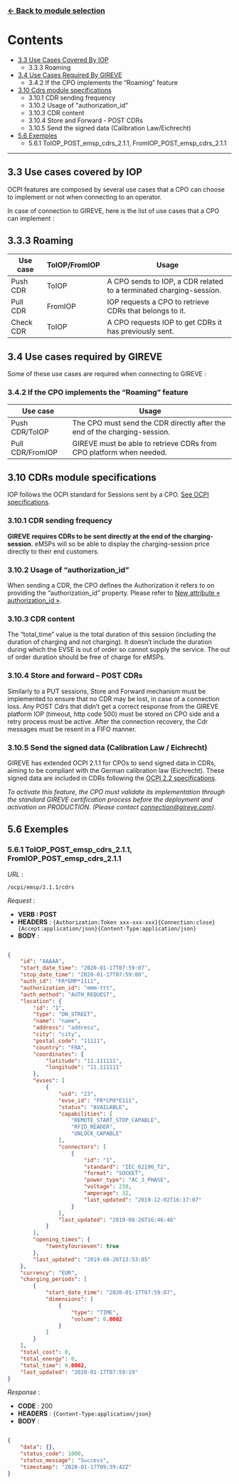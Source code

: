 ### [<- Back to module selection](cpo_edits.md)

# Contents

* [3.3 Use Cases Covered By IOP](#33-use-cases-covered-by-iop)
  - 3.3.3 Roaming
* [3.4 Use Cases Required By GIREVE](#34-use-cases-required-by-gireve)
  - 3.4.2 If the CPO implements the “Roaming” feature
* [3.10 Cdrs module specifications](#310-cdrs-module-specifications)
  - 3.10.1 CDR sending frequency
  - 3.10.2 Usage of "authorization_id"
  - 3.10.3 CDR content
  - 3.10.4 Store and Forward - POST CDRs
  - 3.10.5 Send the signed data (Calibration Law/Eichrecht)
* [5.6 Exemples](#56-exemples)
  - 5.6.1 ToIOP_POST_emsp_cdrs_2.1.1, FromIOP_POST_emsp_cdrs_2.1.1

***



## 3.3 Use cases covered by IOP

OCPI features are composed by several use cases that a CPO can choose to implement or not when connecting to an operator.

In case of connection to GIREVE, here is the list of use cases that a CPO can implement :

## 3.3.3 Roaming

| Use case | ToIOP/FromIOP | Usage |
| ----------- | ----------- | ----------- |
| Push CDR | ToIOP | A CPO sends to IOP, a CDR related to a terminated charging-session. |
| Pull CDR | FromIOP | IOP requests a CPO to retrieve CDRs that belongs to it. |
| Check CDR | ToIOP | A CPO requests IOP to get CDRs it has previously sent. |

## 3.4 Use cases required by GIREVE

Some of these use cases are required when connecting to GIREVE :

### 3.4.2 If the CPO implements the “Roaming” feature

| Use case | Usage |
| ----------- | ----------- |
| Push CDR/ToIOP | The CPO must send the CDR directly after the end of the charging-session. |
| Pull CDR/FromIOP | GIREVE must be able to retrieve CDRs from CPO platform when needed. |

## 3.10 CDRs module specifications

IOP follows the OCPI standard for Sessions sent by a CPO. [See OCPI specifications](https://github.com/ocpi/ocpi/blob/release-2.1.1-bugfixes/mod_cdrs.md).

### 3.10.1 CDR sending frequency

**GIREVE requires CDRs to be sent directly at the end of the charging-session.**
eMSPs will so be able to display the charging-session price directly to their end customers.

### 3.10.2 Usage of “authorization_id”

When sending a CDR, the CPO defines the Authorization it refers to on providing the “authorization_id” property. Please refer to [New attribute « authorization_id »](checkup_edits.md).

### 3.10.3 CDR content

The “total_time” value is the total duration of this session (including the duration of charging and not charging).
It doesn’t include the duration during which the EVSE is out of order so cannot supply the service. 
The out of order duration should be free of charge for eMSPs.

### 3.10.4 Store and forward – POST CDRs

Similarly to a PUT sessions, Store and Forward mechanism must be implemented to ensure that no CDR may be lost, in case of a connection loss. 
Any POST Cdrs that didn’t get a correct response from the GIREVE platform IOP (timeout, http code 500) must be stored on CPO side and a retry process must be active. After the connection recovery, the Cdr messages must be resent in a FIFO manner.

### 3.10.5 Send the signed data (Calibration Law / Eichrecht)

GIREVE has extended OCPI 2.1.1 for CPOs to send signed data in CDRs, aiming to be compliant with the German calibration law (Eichrecht).
These signed data are included in CDRs following the [OCPI 2.2 specifications](https://github.com/ocpi/ocpi/blob/master/mod_cdrs.asciidoc#mod_cdrs_signed_data_class).

*To activate this feature, the CPO must validate its implementation through the standard GIREVE certification process before the deployment and activation on PRODUCTION. (Please contact connection@gireve.com).*

## 5.6 Exemples

### 5.6.1 ToIOP_POST_emsp_cdrs_2.1.1, FromIOP_POST_emsp_cdrs_2.1.1

*URL* :

`/ocpi/emsp/2.1.1/cdrs`

*Request* :

- **VERB : POST**
- **HEADERS** : `{Authorization:Token xxx-xxx-xxx}{Connection:close}{Accept:application/json}{Content-Type:application/json}`
- **BODY** :
```json

{
    "id": "AAAAA",
    "start_date_time": "2020-01-17T07:59:07",
    "stop_date_time": "2020-01-17T07:59:08",
    "auth_id": "FR*EMP*1111",
    "authorization_id": "mmm-ttt",
    "auth_method": "AUTH_REQUEST",
    "location": {
        "id": "1",
        "type": "ON_STREET",
        "name": "name",
        "address": "address",
        "city": "city",
        "postal_code": "11111",
        "country": "FRA",
        "coordinates": {
            "latitude": "11.111111",
            "longitude": "11.111111"
        },
        "evses": [
            {
                "uid": "23",
                "evse_id": "FR*CPO*E111",
                "status": "AVAILABLE",
                "capabilities": [
                    "REMOTE_START_STOP_CAPABLE",
                    "RFID_READER",
                    "UNLOCK_CAPABLE"
                ],
                "connectors": [
                    {
                        "id": "1",
                        "standard": "IEC_62196_T2",
                        "format": "SOCKET",
                        "power_type": "AC_3_PHASE",
                        "voltage": 230,
                        "amperage": 32,
                        "last_updated": "2019-12-02T16:17:07"
                    }
                ],
                "last_updated": "2019-08-26T16:46:46"
            }
        ],
        "opening_times": {
            "twentyfourseven": true
        },
        "last_updated": "2019-08-26T13:53:05"
    },
    "currency": "EUR",
    "charging_periods": [
        {
            "start_date_time": "2020-01-17T07:59:07",
            "dimensions": [
                {
                    "type": "TIME",
                    "volume": 0.0002
                }
            ]
        }
    ],
    "total_cost": 0,
    "total_energy": 0,
    "total_time": 0.0002,
    "last_updated": "2020-01-17T07:59:19"
}

```

*Response* :

- **CODE** : 200
- **HEADERS** : `{Content-Type:application/json}`
- **BODY** :  
```json

{
    "data": {},
    "status_code": 1000,
    "status_message": "Success",
    "timestamp": "2020-01-17T09:39:42Z"
}
```
